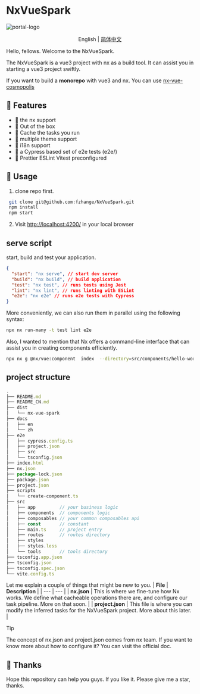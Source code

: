 # NxVueSpark

![portal-logo](https://s1.imagehub.cc/images/2024/03/13/9a73d8333d97ee2a760e2680dce92c0d.png)

<div>
  <p align="center">
    English | <a href="./README_CN.md">简体中文</a>
  </p>
</div>

Hello, fellows. Welcome to the NxVueSpark.

The NxVueSpark is a vue3 project with nx as a build tool. It can assist you in starting a vue3 project swiftly.

If you want to build a **monorepo** with vue3 and nx. You can use [nx-vue-cosmopolis](https://github.com/fzhange/nx-vue-cosmopolis)

## 🚀 Features

- 💪 the nx support
- 💪 Out of the box
- 💪 Cache the tasks you run
- 💪 multiple theme support
- 💪 i18n support
- 💪 a Cypress based set of e2e tests (e2e/)
- 💪 Prettier ESLint Vitest preconfigured

## 🦄 Usage

1. clone repo first.

```bash
 git clone git@github.com:fzhange/NxVueSpark.git
 npm install
 npm start
```

2. Visit <http://localhost:4200/> in your local browser

## serve script

start, build and test your application.

```json
{
  "start": "nx serve", // start dev server
  "build": "nx build", // build application
  "test": "nx test", // runs tests using Jest
  "lint": "nx lint", // runs linting with ESLint
  "e2e": "nx e2e" // runs e2e tests with Cypress
}
```

More conveniently, we can also run them in parallel using the following syntax:

```bash
npx nx run-many -t test lint e2e
```

Also, I wanted to mention that Nx offers a command-line interface that can assist you in creating components efficiently.

```bash
npx nx g @nx/vue:component  index  --directory=src/components/hello-world
```

## project structure

```ts
.
├── README.md
├── README_CN.md
├── dist
│   └── nx-vue-spark
├── docs
│   ├── en
│   └── zh
├── e2e
│   ├── cypress.config.ts
│   ├── project.json
│   ├── src
│   └── tsconfig.json
├── index.html
├── nx.json
├── package-lock.json
├── package.json
├── project.json
├── scripts
│   └── create-component.ts
├── src
│   ├── app         // your business logic
│   ├── components  // components logic
│   ├── composables // your common composables api
│   ├── const       // constant
│   ├── main.ts     // project entry
│   ├── routes      // routes directory
│   ├── styles
│   ├── styles.less
│   └── tools       // tools directory
├── tsconfig.app.json
├── tsconfig.json
├── tsconfig.spec.json
└── vite.config.ts
```

Let me explain a couple of things that might be new to you.
| **File** | **Description** |
| --- | --- |
| **nx.json** | This is where we fine-tune how Nx works. We define what cacheable operations there are, and configure our task pipeline. More on that soon. |
| **project.json** | This file is where you can modify the inferred tasks for the NxVueSpark project. More about this later. |

> [!TIP]
> The concept of nx.json and project.json comes from nx team. If you want to know more about how to configure it? You can visit the official doc.

## 🌸 Thanks

Hope this repository can help you guys.
If you like it. Please give me a star, thanks.
